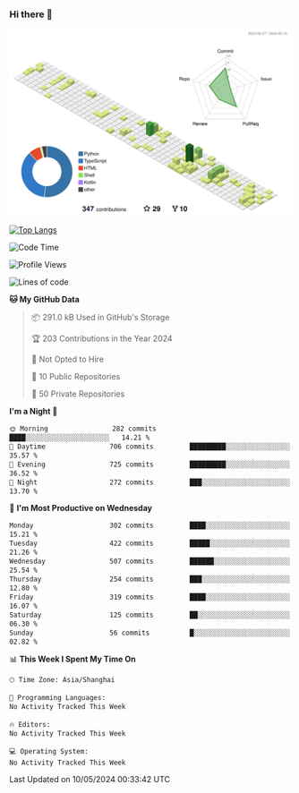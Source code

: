 ### Hi there 👋

![](./profile-3d-contrib/profile-green-animate.svg)

 

[![Top Langs](https://github-readme-stats.vercel.app/api/top-langs/?username=fly2tomato)](https://github.com/anuraghazra/github-readme-stats)


 

<!--START_SECTION:waka-->
![Code Time](http://img.shields.io/badge/Code%20Time-5%20hrs%2042%20mins-blue)

![Profile Views](http://img.shields.io/badge/Profile%20Views-15-blue)

![Lines of code](https://img.shields.io/badge/From%20Hello%20World%20I%27ve%20Written-521.7%20thousand%20lines%20of%20code-blue)

**🐱 My GitHub Data** 

> 📦 291.0 kB Used in GitHub's Storage 
 > 
> 🏆 203 Contributions in the Year 2024
 > 
> 🚫 Not Opted to Hire
 > 
> 📜 10 Public Repositories 
 > 
> 🔑 50 Private Repositories 
 > 
**I'm a Night 🦉** 

```text
🌞 Morning                282 commits         ████░░░░░░░░░░░░░░░░░░░░░   14.21 % 
🌆 Daytime                706 commits         █████████░░░░░░░░░░░░░░░░   35.57 % 
🌃 Evening                725 commits         █████████░░░░░░░░░░░░░░░░   36.52 % 
🌙 Night                  272 commits         ███░░░░░░░░░░░░░░░░░░░░░░   13.70 % 
```
📅 **I'm Most Productive on Wednesday** 

```text
Monday                   302 commits         ████░░░░░░░░░░░░░░░░░░░░░   15.21 % 
Tuesday                  422 commits         █████░░░░░░░░░░░░░░░░░░░░   21.26 % 
Wednesday                507 commits         ██████░░░░░░░░░░░░░░░░░░░   25.54 % 
Thursday                 254 commits         ███░░░░░░░░░░░░░░░░░░░░░░   12.80 % 
Friday                   319 commits         ████░░░░░░░░░░░░░░░░░░░░░   16.07 % 
Saturday                 125 commits         ██░░░░░░░░░░░░░░░░░░░░░░░   06.30 % 
Sunday                   56 commits          █░░░░░░░░░░░░░░░░░░░░░░░░   02.82 % 
```


📊 **This Week I Spent My Time On** 

```text
🕑︎ Time Zone: Asia/Shanghai

💬 Programming Languages: 
No Activity Tracked This Week

🔥 Editors: 
No Activity Tracked This Week

💻 Operating System: 
No Activity Tracked This Week
```


 Last Updated on 10/05/2024 00:33:42 UTC
<!--END_SECTION:waka-->
